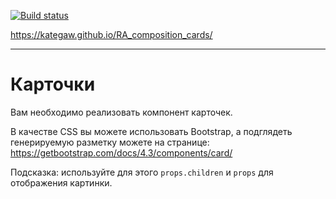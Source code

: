 [![Build status](https://ci.appveyor.com/api/projects/status/eqlvr1st56irhen5?svg=true)](https://ci.appveyor.com/project/KateGaw/ra-composition-cards)

https://kategaw.github.io/RA_composition_cards/

----------------------------------------------------------------------------

Карточки
===

Вам необходимо реализовать компонент карточек.

В качестве CSS вы можете использовать Bootstrap, а подглядеть генерируемую разметку можете на странице: https://getbootstrap.com/docs/4.3/components/card/

Подсказка: используйте для этого `props.children` и `props` для отображения картинки.